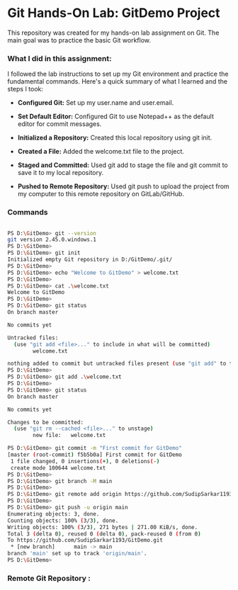 # Git Hands-On Lab: GitDemo Project

This repository was created for my hands-on lab assignment on Git. The main goal was to practice the basic Git workflow.

### What I did in this assignment:

I followed the lab instructions to set up my Git environment and practice the fundamental commands. Here's a quick summary of what I learned and the steps I took:

- **Configured Git:** Set up my user.name and user.email.

- **Set Default Editor:** Configured Git to use Notepad++ as the default editor for commit messages.

- **Initialized a Repository:** Created this local repository using git init.

- **Created a File:** Added the welcome.txt file to the project.

- **Staged and Committed:** Used git add to stage the file and git commit to save it to my local repository.

- **Pushed to Remote Repository:** Used git push to upload the project from my computer to this remote repository on GitLab/GitHub.

### Commands 

```bash

PS D:\GitDemo> git --version
git version 2.45.0.windows.1
PS D:\GitDemo>
PS D:\GitDemo> git init
Initialized empty Git repository in D:/GitDemo/.git/
PS D:\GitDemo>
PS D:\GitDemo> echo "Welcome to GitDemo" > welcome.txt
PS D:\GitDemo>
PS D:\GitDemo> cat .\welcome.txt
Welcome to GitDemo
PS D:\GitDemo>
PS D:\GitDemo> git status
On branch master

No commits yet

Untracked files:
  (use "git add <file>..." to include in what will be committed)
        welcome.txt

nothing added to commit but untracked files present (use "git add" to track)
PS D:\GitDemo>
PS D:\GitDemo> git add .\welcome.txt
PS D:\GitDemo>
PS D:\GitDemo> git status
On branch master

No commits yet

Changes to be committed:
  (use "git rm --cached <file>..." to unstage)
        new file:   welcome.txt

PS D:\GitDemo> git commit -m "First commit for GitDemo"
[master (root-commit) f5b5b0a] First commit for GitDemo
 1 file changed, 0 insertions(+), 0 deletions(-)
 create mode 100644 welcome.txt
PS D:\GitDemo>
PS D:\GitDemo> git branch -M main
PS D:\GitDemo>
PS D:\GitDemo> git remote add origin https://github.com/SudipSarkar1193/GitDemo.git
PS D:\GitDemo>
PS D:\GitDemo> git push -u origin main
Enumerating objects: 3, done.
Counting objects: 100% (3/3), done.
Writing objects: 100% (3/3), 271 bytes | 271.00 KiB/s, done.
Total 3 (delta 0), reused 0 (delta 0), pack-reused 0 (from 0)
To https://github.com/SudipSarkar1193/GitDemo.git
 * [new branch]      main -> main
branch 'main' set up to track 'origin/main'.
PS D:\GitDemo>

```

### Remote Git Repository :

